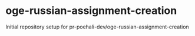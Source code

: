 # oge-russian-assignment-creation

Initial repository setup for pr-poehali-dev/oge-russian-assignment-creation